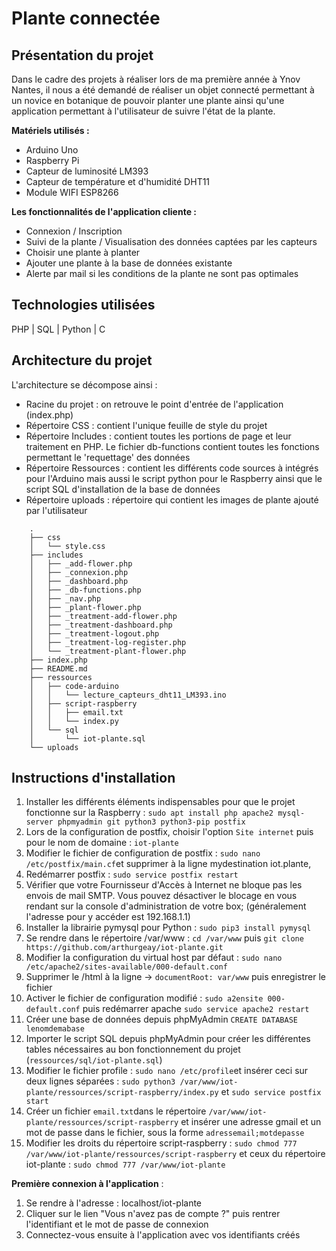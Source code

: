 # Plante connectée

## Présentation du projet

Dans le cadre des projets à réaliser lors de ma première année à Ynov Nantes, il nous a été demandé de réaliser un objet connecté permettant à un novice en botanique de pouvoir planter une plante ainsi qu'une application permettant à l'utilisateur de suivre l'état de la plante.

**Matériels utilisés :** 

 - Arduino Uno
 - Raspberry Pi
 - Capteur de luminosité LM393
 - Capteur de température et d'humidité DHT11
 - Module WIFI ESP8266

**Les fonctionnalités de l'application cliente :** 

 - Connexion / Inscription
 - Suivi de la plante / Visualisation des données captées par les capteurs
 - Choisir une plante à planter
 - Ajouter une plante à la base de données existante
 - Alerte par mail si les conditions de la plante ne sont pas optimales

## Technologies utilisées

PHP | SQL | Python | C

## Architecture du projet

L'architecture se décompose ainsi :

 - Racine du projet : on retrouve le point d'entrée de l'application (index.php)
 - Répertoire CSS : contient l'unique feuille de style du projet
 - Répertoire Includes : contient toutes les portions de page et leur traitement en PHP. Le fichier db-functions contient toutes les fonctions permettant le 'requettage' des données
 - Répertoire Ressources : contient les différents code sources à intégrés pour l'Arduino mais aussi le script python pour le Raspberry ainsi que le script SQL d'installation de la base de données
 - Répertoire uploads  : répertoire qui contient les images de plante ajouté par l'utilisateur


```
    .
    ├── css
    │   └── style.css
    ├── includes
    │   ├── _add-flower.php
    │   ├── _connexion.php
    │   ├── _dashboard.php
    │   ├── _db-functions.php
    │   ├── _nav.php
    │   ├── _plant-flower.php
    │   ├── _treatment-add-flower.php
    │   ├── _treatment-dashboard.php
    │   ├── _treatment-logout.php
    │   ├── _treatment-log-register.php
    │   └── _treatment-plant-flower.php
    ├── index.php
    ├── README.md
    ├── ressources
    │   ├── code-arduino
    │   │   └── lecture_capteurs_dht11_LM393.ino
    │   ├── script-raspberry
    │   │   ├── email.txt
    │   │   └── index.py
    │   └── sql
    │       └── iot-plante.sql
    └── uploads
```

   

## Instructions d'installation

 1. Installer les différents éléments indispensables pour que le projet fonctionne sur la Raspberry : `sudo apt install php apache2 mysql-server phpmyadmin git python3 python3-pip postfix`
 2. Lors de la configuration de postfix, choisir l'option `Site internet` puis pour le nom de domaine : `iot-plante`
 3. Modifier le fichier de configuration de postfix : `sudo nano /etc/postfix/main.cf`et supprimer à la ligne mydestination iot.plante,
 4. Redémarrer postfix : `sudo service postfix restart`
 5. Vérifier que votre Fournisseur d'Accès à Internet ne bloque pas les envois de mail SMTP. Vous pouvez désactiver le blocage en vous rendant sur la console d'administration de votre box; (généralement l'adresse pour y accéder est 192.168.1.1) 
 6. Installer la librairie pymysql pour Python : `sudo pip3 install pymysql`
 7. Se rendre dans le répertoire /var/www : `cd /var/www` puis `git clone https://github.com/arthurgeay/iot-plante.git`
 8. Modifier la configuration du virtual host par défaut : `sudo nano /etc/apache2/sites-available/000-default.conf`
 9. Supprimer le /html à la ligne -> `documentRoot: var/www` puis enregistrer le fichier
 10. Activer le fichier de configuration modifié : `sudo a2ensite 000-default.conf` puis redémarrer apache `sudo service apache2 restart`
 11. Créer une base de données depuis phpMyAdmin `CREATE DATABASE lenomdemabase` 
 12. Importer le script SQL depuis phpMyAdmin pour créer les différentes tables nécessaires au bon fonctionnement du projet (`ressources/sql/iot-plante.sql`)
 13. Modifier le fichier profile : `sudo nano /etc/profile`et insérer ceci sur deux lignes séparées : `sudo python3 /var/www/iot-plante/ressources/script-raspberry/index.py` et `sudo service postfix start`
 14. Créer un fichier `email.txt`dans le répertoire `/var/www/iot-plante/ressources/script-raspberry` et insérer une adresse gmail et un mot de passe dans le fichier, sous la forme `adressemail;motdepasse`
 15. Modifier les droits du répertoire script-raspberry : `sudo chmod 777 /var/www/iot-plante/ressources/script-raspberry` et ceux du répertoire iot-plante : `sudo chmod 777 /var/www/iot-plante`


**Première connexion à l'application** :
 1. Se rendre à l'adresse : localhost/iot-plante
 2. Cliquer sur le lien "Vous n'avez pas de compte ?" puis rentrer l'identifiant et le mot de passe de connexion
 3. Connectez-vous ensuite à l'application avec vos identifiants créés



